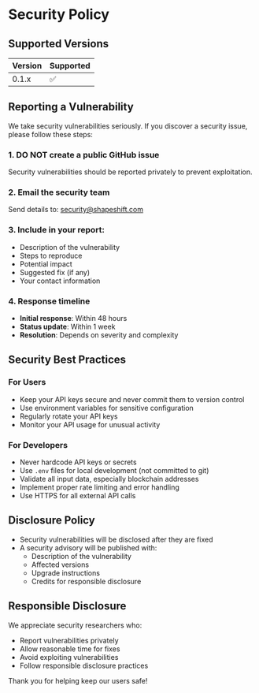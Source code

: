 # Security Policy

## Supported Versions

| Version | Supported          |
| ------- | ------------------ |
| 0.1.x   | :white_check_mark: |

## Reporting a Vulnerability

We take security vulnerabilities seriously. If you discover a security issue, please follow these steps:

### 1. **DO NOT** create a public GitHub issue
Security vulnerabilities should be reported privately to prevent exploitation.

### 2. Email the security team
Send details to: [security@shapeshift.com](mailto:security@shapeshift.com)

### 3. Include in your report:
- Description of the vulnerability
- Steps to reproduce
- Potential impact
- Suggested fix (if any)
- Your contact information

### 4. Response timeline
- **Initial response**: Within 48 hours
- **Status update**: Within 1 week
- **Resolution**: Depends on severity and complexity

## Security Best Practices

### For Users
- Keep your API keys secure and never commit them to version control
- Use environment variables for sensitive configuration
- Regularly rotate your API keys
- Monitor your API usage for unusual activity

### For Developers
- Never hardcode API keys or secrets
- Use `.env` files for local development (not committed to git)
- Validate all input data, especially blockchain addresses
- Implement proper rate limiting and error handling
- Use HTTPS for all external API calls

## Disclosure Policy

- Security vulnerabilities will be disclosed after they are fixed
- A security advisory will be published with:
  - Description of the vulnerability
  - Affected versions
  - Upgrade instructions
  - Credits for responsible disclosure

## Responsible Disclosure

We appreciate security researchers who:
- Report vulnerabilities privately
- Allow reasonable time for fixes
- Avoid exploiting vulnerabilities
- Follow responsible disclosure practices

Thank you for helping keep our users safe!
